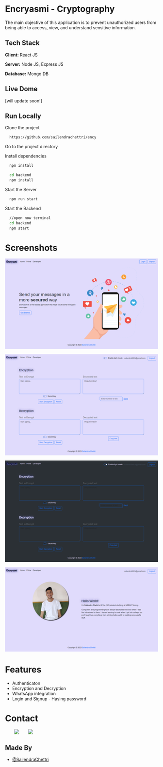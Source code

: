 
# Encryasmi - Cryptography

The main objective of this application is to prevent unauthorized users from being able to access, view, and understand sensitive information.
## Tech Stack

**Client:** React JS

**Server:** Node JS, Express JS

**Database:** Mongo DB
  
## Live Dome

[will update soon!]

## Run Locally

Clone the project

```bash
  https://github.com/sailendrachettri/ency
```

Go to the project directory

Install dependencies

```bash
  npm install 
```

```bash
  cd backend
  npm install
```

Start the Server

```bash
  npm run start
```

Start the Backend
```bash
  //open now terminal
  cd backend
  npm start
```

# Screenshots
<p><img src="https://github.com/sailendrachettri/ency/blob/main/public/imgs/img1.png" alt="Front page"></p><p><img src="https://github.com/sailendrachettri/ency/blob/main/public/imgs/img2.png" alt="Home page"></p><p><img src="https://github.com/sailendrachettri/ency/blob/main/public/imgs/img3.png" alt="Dark Home page"></p><p><img src="https://github.com/sailendrachettri/ency/blob/main/public/imgs/img4.png" alt="About page"></p>

  
# Features

- Authenticaton
- Encryption and Decryption
- WhatsApp integration
- Login and Signup - Hasing password

# Contact
<p><span style="margin-right: 30px;"></span><a href="https://www.linkedin.com/in/sailendrachettri/"><img target="_blank" src="https://cdn.jsdelivr.net/gh/devicons/devicon/icons/linkedin/linkedin-original.svg" style="width: 10%;"></a><span style="margin-right: 30px;"></span><a href="https://github.com/sailendrachettri/"><img target="_blank" src="https://cdn.jsdelivr.net/gh/devicons/devicon/icons/github/github-original.svg" style="width: 10%;"></a></p>

## Made By
- [@SailendraChettri](https://github.com/sailendrachettri)
